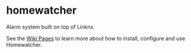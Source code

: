 homewatcher
===========

Alarm system built on top of Linknx.

See the [Wiki Pages](https://github.com/2franix/homewatcher/wiki) to learn more about how to install, configure and use Homewatcher.
